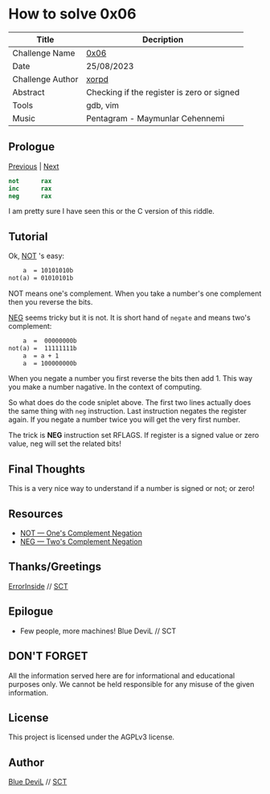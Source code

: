 # How to solve 0x06

| Title                     | Decription                                       |
|---------------------------|--------------------------------------------------|
| Challenge Name            | [0x06][challenge]                                |
| Date                      | 25/08/2023                                       |
| Challenge Author          | [xorpd][web-xorpd]                               |
| Abstract                  | Checking if the register is zero or signed       |
| Tools                     | gdb, vim                                         |
| Music                     | Pentagram - Maymunlar Cehennemi                  |

## Prologue

[Previous][prev] | [Next][next]

```nasm
not      rax
inc      rax
neg      rax
```

I am pretty sure I have seen this or the C version of this riddle.

## Tutorial

Ok, [NOT][web-intel-not] 's easy:

```txt
    a  = 10101010b
not(a) = 01010101b
```

NOT means one's complement. When you take a number's one complement then you
reverse the bits.

[NEG][web-intel-neg] seems tricky but it is not. It is short hand of `negate`
and means two's complement:

```txt
    a  =  00000000b
not(a) =  11111111b
    a  = a + 1
    a  = 100000000b
```

When you negate a number you first reverse the bits then add 1. This way you
make a number nagative. In the context of computing.

So what does do the code sniplet above. The first two lines actually does the
same thing with `neg` instruction. Last instruction negates the register again.
If you negate a number twice you will get the very first number.

The trick is **NEG** instruction set RFLAGS. If register is a signed value or
zero value, neg will set the related bits!

## Final Thoughts

This is a very nice way to understand if a number is signed or not; or zero!

## Resources

* [NOT — One's Complement Negation][web-intel-not]
* [NEG — Two's Complement Negation][web-intel-neg]

## Thanks/Greetings

[ErrorInside][web-ei] // [SCT][web-sct]

## Epilogue

* Few people, more machines! Blue DeviL // SCT

## DON'T FORGET

All the information served here are for informational and educational purposes
only. We cannot be held responsible for any misuse of the given information.

## License

This project is licensed under the AGPLv3 license.

## Author

[Blue DeviL][web-bd] // [SCT][web-sct]

[web-bd]:  https://gitlab.com/bluedevil
[web-ei]:  https://gitlab.com/error.inside
[web-xorpd]: https://github.com/xorpd
[web-sct]: http://www.sctzine.com
[challenge]: https://www.xorpd.net/pages/xchg_rax/snip_06.html
[prev]: ../0x05/README.md
[next]: ../0x07/README.md
[web-intel-not]: https://www.felixcloutier.com/x86/not
[web-intel-neg]: https://www.felixcloutier.com/x86/neg
